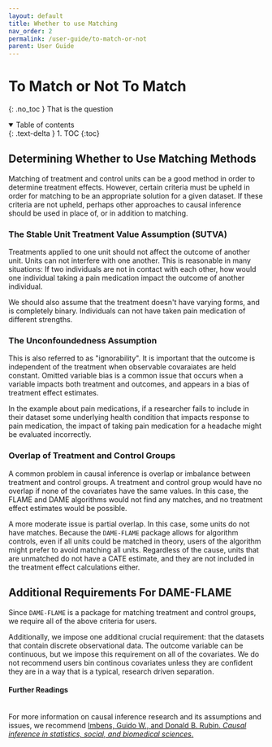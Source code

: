 ```yaml
---
layout: default
title: Whether to use Matching
nav_order: 2
permalink: /user-guide/to-match-or-not
parent: User Guide
---
```


# To Match or Not To Match
{: .no_toc }
That is the question

<details open markdown="block">
  <summary>
    Table of contents
  </summary>
  {: .text-delta }
1. TOC
{:toc}
</details>


## Determining Whether to Use Matching Methods

Matching of treatment and control units can be a good method in order to determine treatment effects. However, certain criteria must be upheld in order for matching to be an appropriate solution for a given dataset. If these criteria are not upheld, perhaps other approaches to causal inference should be used in place of, or in addition to matching. 

### The Stable Unit Treatment Value Assumption (SUTVA)

Treatments applied to one unit should not affect the outcome of another unit. Units can not interfere with one another. This is reasonable in many situations: If two individuals are not in contact with each other, how would one individual taking a pain medication impact the outcome of another individual. 

We should also assume that the treatment doesn't have varying forms, and is completely binary. Individuals can not have taken pain medication of different strengths. 

### The Unconfoundedness Assumption

This is also referred to as "ignorability". It is important that the outcome is independent of the treatment when observable covaraiates are held constant. Omitted variable bias is a common issue that occurs when a variable impacts both treatment and outcomes, and appears in a bias of treatment effect estimates. 

In the example about pain medications, if a researcher fails to include in their dataset some underlying health condition that impacts response to pain medication, the impact of taking pain medication for a headache might be evaluated incorrectly.


### Overlap of Treatment and Control Groups

A common problem in causal inference is overlap or imbalance between treatment and control groups. A treatment and control group would have no overlap if none of the covariates have the same values. In this case, the FLAME and DAME algorithms would not find any matches, and no treatment effect estimates would be possible. 

A more moderate issue is partial overlap. In this case, some units do not have matches. Because the `DAME-FLAME` package allows for algorithm controls, even if all units could be matched in theory, users of the algorithm might prefer to avoid matching all units. Regardless of the cause, units that are unmatched do not have a CATE estimate, and they are not included in the treatment effect calculations either. 


## Additional Requirements For DAME-FLAME

Since `DAME-FLAME` is a package for matching treatment and control groups, we require all of the above criteria for users. 

Additionally, we impose one additional crucial requirement: that the datasets that contain discrete observational data. The outcome variable can be continuous, but we impose this requirement on all of the covariates. We do not recommend users bin continous covariates unless they are confident they are  in a way that is a typical, research driven separation. 


<div class="language-markdown highlighter-rouge">
  <h4>Further Readings</h4>
  <br/>
  For more information on causal inference research and its assumptions and issues, we recommend 
  <a href="https://books.google.com/books?hl=en&lr=&id=Bf1tBwAAQBAJ&oi=fnd&pg=PR17&ots=jeVGafZSDE&sig=x9LYF4V9-wYQRQRxpudyA-d9nI0">
    Imbens, Guido W., and Donald B. Rubin. <i>Causal inference in statistics, social, and biomedical sciences</i>.
  </a>
</div>
